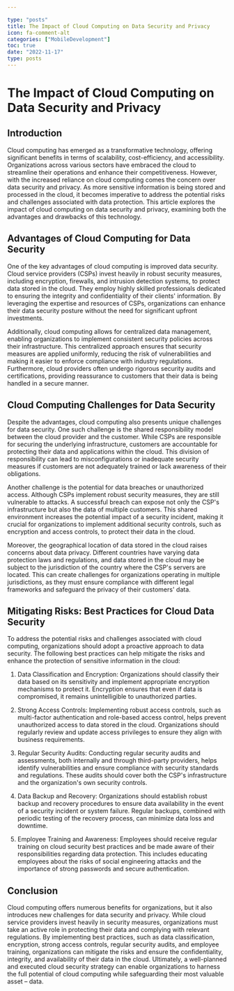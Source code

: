 ```yaml
---

type: "posts"
title: The Impact of Cloud Computing on Data Security and Privacy
icon: fa-comment-alt
categories: ["MobileDevelopment"]
toc: true
date: "2022-11-17"
type: posts
---
```





# The Impact of Cloud Computing on Data Security and Privacy

## Introduction

Cloud computing has emerged as a transformative technology, offering significant benefits in terms of scalability, cost-efficiency, and accessibility. Organizations across various sectors have embraced the cloud to streamline their operations and enhance their competitiveness. However, with the increased reliance on cloud computing comes the concern over data security and privacy. As more sensitive information is being stored and processed in the cloud, it becomes imperative to address the potential risks and challenges associated with data protection. This article explores the impact of cloud computing on data security and privacy, examining both the advantages and drawbacks of this technology.

## Advantages of Cloud Computing for Data Security

One of the key advantages of cloud computing is improved data security. Cloud service providers (CSPs) invest heavily in robust security measures, including encryption, firewalls, and intrusion detection systems, to protect data stored in the cloud. They employ highly skilled professionals dedicated to ensuring the integrity and confidentiality of their clients' information. By leveraging the expertise and resources of CSPs, organizations can enhance their data security posture without the need for significant upfront investments.

Additionally, cloud computing allows for centralized data management, enabling organizations to implement consistent security policies across their infrastructure. This centralized approach ensures that security measures are applied uniformly, reducing the risk of vulnerabilities and making it easier to enforce compliance with industry regulations. Furthermore, cloud providers often undergo rigorous security audits and certifications, providing reassurance to customers that their data is being handled in a secure manner.

## Cloud Computing Challenges for Data Security

Despite the advantages, cloud computing also presents unique challenges for data security. One such challenge is the shared responsibility model between the cloud provider and the customer. While CSPs are responsible for securing the underlying infrastructure, customers are accountable for protecting their data and applications within the cloud. This division of responsibility can lead to misconfigurations or inadequate security measures if customers are not adequately trained or lack awareness of their obligations.

Another challenge is the potential for data breaches or unauthorized access. Although CSPs implement robust security measures, they are still vulnerable to attacks. A successful breach can expose not only the CSP's infrastructure but also the data of multiple customers. This shared environment increases the potential impact of a security incident, making it crucial for organizations to implement additional security controls, such as encryption and access controls, to protect their data in the cloud.

Moreover, the geographical location of data stored in the cloud raises concerns about data privacy. Different countries have varying data protection laws and regulations, and data stored in the cloud may be subject to the jurisdiction of the country where the CSP's servers are located. This can create challenges for organizations operating in multiple jurisdictions, as they must ensure compliance with different legal frameworks and safeguard the privacy of their customers' data.

## Mitigating Risks: Best Practices for Cloud Data Security

To address the potential risks and challenges associated with cloud computing, organizations should adopt a proactive approach to data security. The following best practices can help mitigate the risks and enhance the protection of sensitive information in the cloud:

1. Data Classification and Encryption: Organizations should classify their data based on its sensitivity and implement appropriate encryption mechanisms to protect it. Encryption ensures that even if data is compromised, it remains unintelligible to unauthorized parties.

2. Strong Access Controls: Implementing robust access controls, such as multi-factor authentication and role-based access control, helps prevent unauthorized access to data stored in the cloud. Organizations should regularly review and update access privileges to ensure they align with business requirements.

3. Regular Security Audits: Conducting regular security audits and assessments, both internally and through third-party providers, helps identify vulnerabilities and ensure compliance with security standards and regulations. These audits should cover both the CSP's infrastructure and the organization's own security controls.

4. Data Backup and Recovery: Organizations should establish robust backup and recovery procedures to ensure data availability in the event of a security incident or system failure. Regular backups, combined with periodic testing of the recovery process, can minimize data loss and downtime.

5. Employee Training and Awareness: Employees should receive regular training on cloud security best practices and be made aware of their responsibilities regarding data protection. This includes educating employees about the risks of social engineering attacks and the importance of strong passwords and secure authentication.

## Conclusion

Cloud computing offers numerous benefits for organizations, but it also introduces new challenges for data security and privacy. While cloud service providers invest heavily in security measures, organizations must take an active role in protecting their data and complying with relevant regulations. By implementing best practices, such as data classification, encryption, strong access controls, regular security audits, and employee training, organizations can mitigate the risks and ensure the confidentiality, integrity, and availability of their data in the cloud. Ultimately, a well-planned and executed cloud security strategy can enable organizations to harness the full potential of cloud computing while safeguarding their most valuable asset – data.